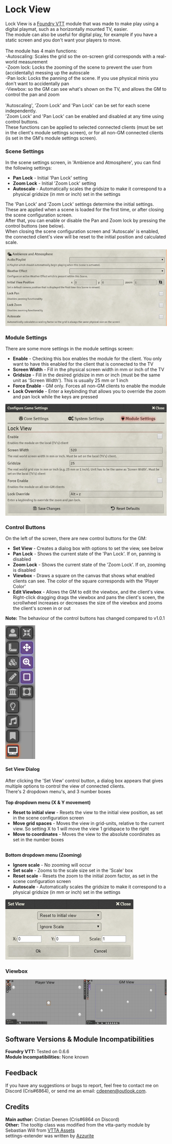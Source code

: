 # Lock View
Lock View is a <a href="https://foundryvtt.com/">Foundry VTT</a> module that was made to make play using a digital playmat, such as a horizontally mounted TV, easier.<br>
The module can also be useful for digital play, for example if you have a static screen and you don't want your players to move.<br>
<br>
The module has 4 main functions:<br>
-Autoscaling: Scales the grid so the on-screen grid corresponds with a real-world measurement<br>
-Zoom lock: Locks the zooming of the scene to prevent the user from (accidentally) messing up the autoscale<br>
-Pan lock: Locks the panning of the scene. If you use physical minis you don't want to accidentally pan<br>
-Viewbox: so the GM can see what's shown on the TV, and allows the GM to control the pan and zoom<br>
<br>
'Autoscaling', 'Zoom Lock' and 'Pan Lock' can be set for each scene independently.<br>
'Zoom Lock' and 'Pan Lock' can be enabled and disabled at any time using control buttons.<br>
These functions can be applied to selected connected clients (must be set in the client's module settings screen), or for all non-GM connected clients (is set in the GM's module settings screen).<br>

### Scene Settings
In the scene settings screen, in 'Ambience and Atmosphere', you can find the following settings:
<ul>
<li><b>Pan Lock</b> - Initial 'Pan Lock' setting</li>
<li><b>Zoom Lock</b> - Initial 'Zoom Lock' setting</li>
<li><b>Autoscale</b> - Automatically scales the gridsize to make it correspond to a physical gridsize (in mm or inch) set in the settings</li>
</ul>
The 'Pan Lock' and 'Zoom Lock' settings determine the initial settings. These are applied when a scene is loaded for the first time, or after closing the scene configuration screen. <br>
After that, you can enable or disable the Pan and Zoom lock by pressing the control buttons (see below).<br>
When closing the scene configuration screen and 'Autoscale' is enabled, the connected client's view will be reset to the initial position and calculated scale.<br>

![sceneSettings](https://github.com/CDeenen/LockView/blob/master/img/examples/SceneSettings.png)

### Module Settings
There are some more settings in the module settings screen:<br>
<ul>
<li><b>Enable</b> - Checking this box enables the module for the client. You only want to have this enabled for the client that is connected to the TV</li>
<li><b>Screen Width</b> - Fill in the physical screen width in mm or inch of the TV</li>
<li><b>Gridsize</b> - Fill in the desired gridsize in mm or inch (must be the same unit as 'Screen Width'). This is usually 25 mm or 1 inch</li>
<li><b>Force Enable</b> - GM only. Forces all non-GM clients to enable the module</li>
<li><b>Lock Override</b> - Enter a keybinding that allows you to override the zoom and pan lock while the keys are pressed</li>
</ul>

![moduleSettings](https://github.com/CDeenen/LockView/blob/master/img/examples/ModuleSettings.png)

### Control Buttons
On the left of the screen, there are new control buttons for the GM:<br>
<ul>
<li><b>Set View</b> - Creates a dialog box with options to set the view, see below</li>
<li><b>Pan Lock</b> - Shows the current state of the 'Pan Lock'. If on, panning is disabled</li>
<li><b>Zoom Lock</b> - Shows the current state of the 'Zoom Lock'. If on, zooming is disabled</li>
<li><b>Viewbox</b> - Draws a square on the canvas that shows what enabled clients can see. The color of the square corresponds with the 'Player Color'</li>
<li><b>Edit Viewbox</b> - Allows the GM to edit the viewbox, and the client's view. Right-click dragging drags the viewbox and pans the client's sceen, the scrollwheel increases or decreases the size of the viewbox and zooms the client's screen in or out</li>
</ul>
<b>Note:</b> The behaviour of the control buttons has changed compared to v1.0.1<br>

![controlButtons](https://github.com/CDeenen/LockView/blob/master/img/examples/ControlButtons2.png)

#### Set View Dialog
After clicking the 'Set View' control button, a dialog box appears that gives multiple options to control the view of connected clients.<br>
There's 2 dropdown menu's, and 3 number boxes<br>
<br>
<b>Top dropdown menu (X & Y movement)</b><br>
<ul>
<li><b>Reset to initial view</b> - Resets the view to the initial view position, as set in the scene configuration screen</li>
<li><b>Move grid spaces</b> - Moves the view in grid-units, relative to the current view. So setting X to 1 will move the view 1 gridspace to the right</li>
<li><b>Move to coordinates</b> - Moves the view to the absolute coordinates as set in the number boxes</li>
</ul>
<br>
<b>Bottom dropdown menu (Zooming)</b><br>
<ul>
<li><b>Ignore scale</b> - No zooming will occur</li>
<li><b>Set scale</b> - Zooms to the scale size set in the 'Scale' box</li>
<li><b>Reset scale</b> - Resets the zoom to the initial zoom factor, as set in the scene configuration screen</li>
<li><b>Autoscale</b> - Automatically scales the gridsize to make it correspond to a physical gridsize (in mm or inch) set in the settings </li>
</ul>

![setViewDialog](https://github.com/CDeenen/LockView/blob/master/img/examples/SetViewDialog.png)

### Viewbox

![viewBox](https://github.com/CDeenen/LockView/blob/master/img/examples/ViewBox.png)

## Software Versions & Module Incompatibilities
<b>Foundry VTT:</b> Tested on 0.6.6<br>
<b>Module Incompatibilities:</b> None known<br>

## Feedback
If you have any suggestions or bugs to report, feel free to contact me on Discord (Cris#6864), or send me an email: cdeenen@outlook.com.

## Credits
<b>Main author:</b> Cristian Deenen (Cris#6864 on Discord)<br>
<b>Other:</b> The tooltip class was modified from the vtta-party module by Sebastian Will from <a href="https://www.vttassets.com">VTTA Assets</a><br>
settings-extender was written by <a href="https://gitlab.com/foundry-azzurite/settings-extender">Azzurite</a> 